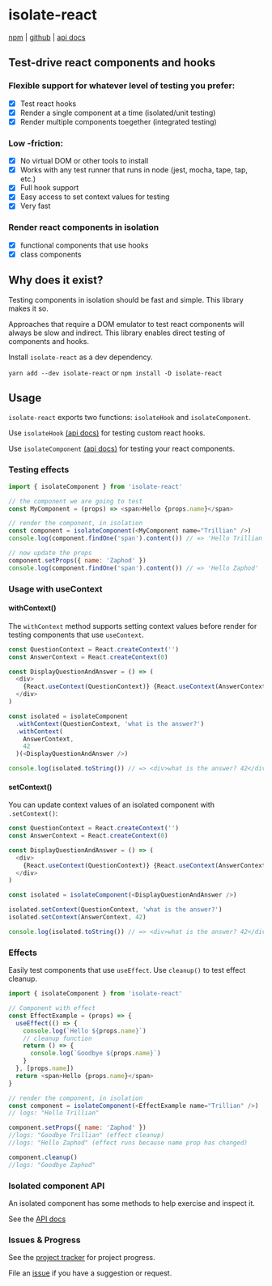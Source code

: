 # isolate-react

[npm](https://npmjs.com/package/isolate-react) | [github](https://github.com/davidmfoley/isolate-react) | [api docs](https://davidmfoley.github.io/isolate-react/api)

## Test-drive react components and hooks

### Flexible support for whatever level of testing you prefer:
- [x] Test react hooks
- [x] Render a single component at a time (isolated/unit testing) 
- [x] Render multiple components toegether (integrated testing)

### Low -friction:
- [x] No virtual DOM or other tools to install
- [x] Works with any test runner that runs in node (jest, mocha, tape, tap, etc.)
- [x] Full hook support
- [x] Easy access to set context values for testing
- [x] Very fast

### Render react components in isolation
- [x] functional components that use hooks
- [x] class components

## Why does it exist?

Testing components in isolation should be fast and simple. This library makes it so.

Approaches that require a DOM emulator to test react components will always be slow and indirect. This library enables direct testing of components and hooks.

Install `isolate-react` as a dev dependency.

`yarn add --dev isolate-react` or `npm install -D isolate-react`

## Usage

`isolate-react` exports two functions: `isolateHook` and `isolateComponent`. 

Use `isolateHook` [(api docs)](https://davidmfoley.github.io/isolate-react/globals.html#isolatehook)  for testing custom react hooks.

Use `isolateComponent` [(api docs)](https://davidmfoley.github.io/isolate-react/globals.html#isolatecomponent) for testing your react components.


### Testing effects


```js
import { isolateComponent } from 'isolate-react'

// the component we are going to test
const MyComponent = (props) => <span>Hello {props.name}</span>

// render the component, in isolation
const component = isolateComponent(<MyComponent name="Trillian" />)
console.log(component.findOne('span').content()) // => 'Hello Trillian'

// now update the props
component.setProps({ name: 'Zaphod' })
console.log(component.findOne('span').content()) // => 'Hello Zaphod'
```

### Usage with useContext

#### withContext()

The `withContext` method supports setting context values before render for testing components that use `useContext`.

```js
const QuestionContext = React.createContext('')
const AnswerContext = React.createContext(0)

const DisplayQuestionAndAnswer = () => (
  <div>
    {React.useContext(QuestionContext)} {React.useContext(AnswerContext)}
  </div>
)

const isolated = isolateComponent
  .withContext(QuestionContext, 'what is the answer?')
  .withContext(
    AnswerContext,
    42
  )(<DisplayQuestionAndAnswer />)

console.log(isolated.toString()) // => <div>what is the answer? 42</div>
```

#### setContext()

You can update context values of an isolated component with `.setContext()`:

```js
const QuestionContext = React.createContext('')
const AnswerContext = React.createContext(0)

const DisplayQuestionAndAnswer = () => (
  <div>
    {React.useContext(QuestionContext)} {React.useContext(AnswerContext)}
  </div>
)

const isolated = isolateComponent(<DisplayQuestionAndAnswer />)

isolated.setContext(QuestionContext, 'what is the answer?')
isolated.setContext(AnswerContext, 42)

console.log(isolated.toString()) // => <div>what is the answer? 42</div>
```

### Effects

Easily test components that use `useEffect`.
Use `cleanup()` to test effect cleanup.

```js
import { isolateComponent } from 'isolate-react'

// Component with effect
const EffectExample = (props) => {
  useEffect(() => {
    console.log(`Hello ${props.name}`)
    // cleanup function
    return () => {
      console.log(`Goodbye ${props.name}`)
    }
  }, [props.name])
  return <span>Hello {props.name}</span>
}

// render the component, in isolation
const component = isolateComponent(<EffectExample name="Trillian" />)
// logs: "Hello Trillian"

component.setProps({ name: 'Zaphod' })
//logs: "Goodbye Trillian" (effect cleanup)
//logs: "Hello Zaphod" (effect runs because name prop has changed)

component.cleanup()
//logs: "Goodbye Zaphod"
```

### Isolated component API

An isolated component has some methods to help exercise and inspect it.

See the [API docs](https://davidmfoley.github.io/isolate-react/api)

### Issues & Progress

See the [project tracker](https://github.com/davidmfoley/isolate-react/projects/1) for project progress.

File an [issue](https://github.com/davidmfoley/isolate-react/issues) if you have a suggestion or request.

